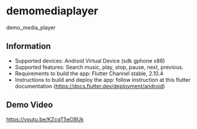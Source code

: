 # demomediaplayer

demo_media_player

## Information
- Supported devices: Android Virtual Device (sdk gphone x86)
- Supported features: Search music, play, stop, pause, next, previous. 
- Requirements to build the app: Flutter Channel stable, 2.10.4
- Instructions to build and deploy the app: follow instruction at this flutter documentation (https://docs.flutter.dev/deployment/android)

## Demo Video
https://youtu.be/KZcqT5eO8Uk
